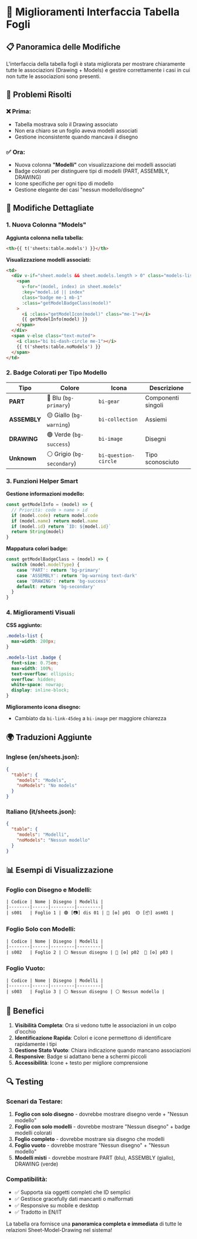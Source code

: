 # 🎨 Miglioramenti Interfaccia Tabella Fogli

## 📋 **Panoramica delle Modifiche**

L'interfaccia della tabella fogli è stata migliorata per mostrare chiaramente tutte le associazioni (Drawing + Models) e gestire correttamente i casi in cui non tutte le associazioni sono presenti.

## 🎯 **Problemi Risolti**

### **❌ Prima:**
- Tabella mostrava solo il Drawing associato
- Non era chiaro se un foglio aveva modelli associati
- Gestione inconsistente quando mancava il disegno

### **✅ Ora:**
- Nuova colonna **"Modelli"** con visualizzazione dei modelli associati
- Badge colorati per distinguere tipi di modelli (PART, ASSEMBLY, DRAWING)
- Icone specifiche per ogni tipo di modello
- Gestione elegante dei casi "nessun modello/disegno"

## 🔄 **Modifiche Dettagliate**

### **1. Nuova Colonna "Models"**

**Aggiunta colonna nella tabella:**
```html
<th>{{ t('sheets:table.models') }}</th>
```

**Visualizzazione modelli associati:**
```html
<td>
  <div v-if="sheet.models && sheet.models.length > 0" class="models-list">
    <span 
      v-for="(model, index) in sheet.models" 
      :key="model.id || index"
      class="badge me-1 mb-1"
      :class="getModelBadgeClass(model)"
    >
      <i :class="getModelIcon(model)" class="me-1"></i>
      {{ getModelInfo(model) }}
    </span>
  </div>
  <span v-else class="text-muted">
    <i class="bi bi-dash-circle me-1"></i>
    {{ t('sheets:table.noModels') }}
  </span>
</td>
```

### **2. Badge Colorati per Tipo Modello**

| Tipo | Colore | Icona | Descrizione |
|------|--------|-------|-------------|
| **PART** | 🔵 Blu (`bg-primary`) | `bi-gear` | Componenti singoli |
| **ASSEMBLY** | 🟡 Giallo (`bg-warning`) | `bi-collection` | Assiemi |
| **DRAWING** | 🟢 Verde (`bg-success`) | `bi-image` | Disegni |
| **Unknown** | ⚪ Grigio (`bg-secondary`) | `bi-question-circle` | Tipo sconosciuto |

### **3. Funzioni Helper Smart**

**Gestione informazioni modello:**
```javascript
const getModelInfo = (model) => {
  // Priorità: code > name > id
  if (model.code) return model.code
  if (model.name) return model.name
  if (model.id) return `ID: ${model.id}`
  return String(model)
}
```

**Mappatura colori badge:**
```javascript
const getModelBadgeClass = (model) => {
  switch (model.modelType) {
    case 'PART': return 'bg-primary'
    case 'ASSEMBLY': return 'bg-warning text-dark'
    case 'DRAWING': return 'bg-success'
    default: return 'bg-secondary'
  }
}
```

### **4. Miglioramenti Visuali**

**CSS aggiunto:**
```css
.models-list {
  max-width: 200px;
}

.models-list .badge {
  font-size: 0.75em;
  max-width: 100%;
  text-overflow: ellipsis;
  overflow: hidden;
  white-space: nowrap;
  display: inline-block;
}
```

**Miglioramento icona disegno:**
- Cambiato da `bi-link-45deg` a `bi-image` per maggiore chiarezza

## 🌍 **Traduzioni Aggiunte**

### **Inglese (en/sheets.json):**
```json
{
  "table": {
    "models": "Models",
    "noModels": "No models"
  }
}
```

### **Italiano (it/sheets.json):**
```json
{
  "table": {
    "models": "Modelli", 
    "noModels": "Nessun modello"
  }
}
```

## 📊 **Esempi di Visualizzazione**

### **Foglio con Disegno e Modelli:**
```
| Codice | Nome | Disegno | Modelli |
|--------|------|---------|---------|
| s001   | Foglio 1 | 🟢 [📷] dis 01 | 🔵 [⚙️] p01  🟡 [📦] asm01 |
```

### **Foglio Solo con Modelli:**
```
| Codice | Nome | Disegno | Modelli |
|--------|------|---------|---------|
| s002   | Foglio 2 | ⚪ Nessun disegno | 🔵 [⚙️] p02  🔵 [⚙️] p03 |
```

### **Foglio Vuoto:**
```
| Codice | Nome | Disegno | Modelli |
|--------|------|---------|---------|
| s003   | Foglio 3 | ⚪ Nessun disegno | ⚪ Nessun modello |
```

## 🎯 **Benefici**

1. **Visibilità Completa**: Ora si vedono tutte le associazioni in un colpo d'occhio
2. **Identificazione Rapida**: Colori e icone permettono di identificare rapidamente i tipi
3. **Gestione Stato Vuoto**: Chiara indicazione quando mancano associazioni
4. **Responsive**: Badge si adattano bene a schermi piccoli
5. **Accessibilità**: Icone + testo per migliore comprensione

## 🔍 **Testing**

### **Scenari da Testare:**
1. **Foglio con solo disegno** - dovrebbe mostrare disegno verde + "Nessun modello"
2. **Foglio con solo modelli** - dovrebbe mostrare "Nessun disegno" + badge modelli colorati
3. **Foglio completo** - dovrebbe mostrare sia disegno che modelli
4. **Foglio vuoto** - dovrebbe mostrare "Nessun disegno" + "Nessun modello"
5. **Modelli misti** - dovrebbe mostrare PART (blu), ASSEMBLY (giallo), DRAWING (verde)

### **Compatibilità:**
- ✅ Supporta sia oggetti completi che ID semplici
- ✅ Gestisce gracefully dati mancanti o malformati
- ✅ Responsive su mobile e desktop
- ✅ Tradotto in EN/IT

La tabella ora fornisce una **panoramica completa e immediata** di tutte le relazioni Sheet-Model-Drawing nel sistema!